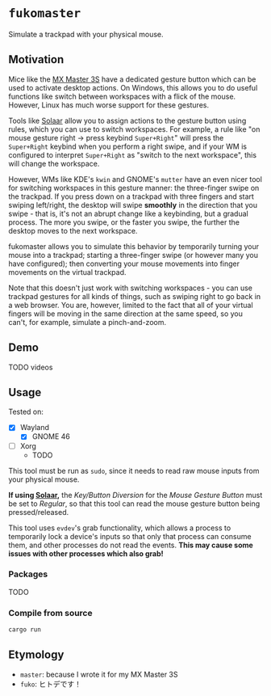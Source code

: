 # `fukomaster`

Simulate a trackpad with your physical mouse.

## Motivation

Mice like the [MX Master 3S] have a dedicated gesture button which can be used to activate desktop
actions. On Windows, this allows you to do useful functions like switch between workspaces with
a flick of the mouse. However, Linux has much worse support for these gestures.

Tools like [Solaar] allow you to assign actions to the gesture button using rules, which you can use
to switch workspaces. For example, a rule like "on mouse gesture right -> press keybind
`Super+Right`" will press the `Super+Right` keybind when you perform a right swipe, and if your WM
is configured to interpret `Super+Right` as "switch to the next workspace", this will change the
workspace.

However, WMs like KDE's `kwin` and GNOME's `mutter` have an even nicer tool for switching workspaces
in this gesture manner: the three-finger swipe on the trackpad. If you press down on a trackpad with
three fingers and start swiping left/right, the desktop will swipe **smoothly** in the direction
that you swipe - that is, it's not an abrupt change like a keybinding, but a gradual process. The
more you swipe, or the faster you swipe, the further the desktop moves to the next workspace.

fukomaster allows you to simulate this behavior by temporarily turning your mouse into a trackpad;
starting a three-finger swipe (or however many you have configured); then converting your mouse
movements into finger movements on the virtual trackpad.

Note that this doesn't just work with switching workspaces - you can use trackpad gestures for all
kinds of things, such as swiping right to go back in a web browser. You are, however, limited to the
fact that all of your virtual fingers will be moving in the same direction at the same speed, so you
can't, for example, simulate a pinch-and-zoom.

## Demo

TODO videos

## Usage

Tested on:
- [x] Wayland
  - [x] GNOME 46
- [ ] Xorg
  - TODO

This tool must be run as `sudo`, since it needs to read raw mouse inputs from your physical mouse.

**If using [Solaar],** the *Key/Button Diversion* for the *Mouse Gesture Button* must be set to
*Regular*, so that this tool can read the mouse gesture button being pressed/released.

This tool uses `evdev`'s grab functionality, which allows a process to temporarily lock a device's
inputs so that only that process can consume them, and other processes do not read the events.
**This may cause some issues with other processes which also grab!**

### Packages

TODO

### Compile from source

```bash
cargo run
```

## Etymology

- `master`: because I wrote it for my MX Master 3S
- `fuko`: ヒトデです！

[MX Master 3S]: https://www.logitech.com/en-eu/products/mice/mx-master-3s.910-006559.html
[Solaar]: https://pwr-solaar.github.io/Solaar/
